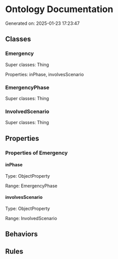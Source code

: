 # Ontology Documentation

Generated on: 2025-01-23 17:23:47

## Classes

### Emergency

Super classes: Thing

Properties: inPhase, involvesScenario


### EmergencyPhase

Super classes: Thing


### InvolvedScenario

Super classes: Thing


## Properties

### Properties of Emergency

#### inPhase

Type: ObjectProperty

Range: EmergencyPhase


#### involvesScenario

Type: ObjectProperty

Range: InvolvedScenario


## Behaviors

## Rules


